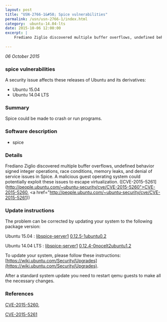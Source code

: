 ```yaml
---
layout: post
title: "USN-2766-1&#58; Spice vulnerabilities"
permalink: /usn/usn-2766-1/index.html
category:  ubuntu-14.04-lts
date: 2015-10-06 12:00:00
excerpt: |
    Frediano Ziglio discovered multiple buffer overflows, undefined behavior signed integer operations, race conditions, memory leaks, and denial of service issues in Spice. A malicious guest operating system could potentially exploit these issues to escape virtualization. ([CVE-2015-5261](http://people.ubuntu.com/~ubuntu-security/cve/CVE-2015-5260">CVE-2015-5260</a>, <a href="http://people.ubuntu.com/~ubuntu-security/cve/CVE-2015-5261)) 
    
--- 
```

 
 

*06 October 2015*

### spice vulnerabilities

A security issue affects these releases of Ubuntu and its derivatives:

* Ubuntu 15.04
* Ubuntu 14.04 LTS

### Summary

Spice could be made to crash or run programs. 

### Software description

* spice 

### Details

Frediano Ziglio discovered multiple buffer overflows, undefined behavior signed integer operations, race conditions, memory leaks, and denial of service issues in Spice. A malicious guest operating system could potentially exploit these issues to escape virtualization. ([CVE-2015-5261](http://people.ubuntu.com/~ubuntu-security/cve/CVE-2015-5260">CVE-2015-5260</a>, <a href="http://people.ubuntu.com/~ubuntu-security/cve/CVE-2015-5261)) 

### Update instructions

The problem can be corrected by updating your system to the following package version:

Ubuntu 15.04
 : [libspice-server1](https://launchpad.net/ubuntu/+source/spice) <span> [0.12.5-1ubuntu0.2](https://launchpad.net/ubuntu/+source/spice/0.12.5-1ubuntu0.2) </span> 

Ubuntu 14.04 LTS
 : [libspice-server1](https://launchpad.net/ubuntu/+source/spice) <span> [0.12.4-0nocelt2ubuntu1.2](https://launchpad.net/ubuntu/+source/spice/0.12.4-0nocelt2ubuntu1.2) </span> 

To update your system, please follow these instructions: [https://wiki.ubuntu.com/Security/Upgrades](https://wiki.ubuntu.com/Security/Upgrades).

After a standard system update you need to restart qemu guests to make all the necessary changes. 

### References

 
 [CVE-2015-5260](http://people.ubuntu.com/~ubuntu-security/cve/CVE-2015-5260), 

 [CVE-2015-5261](http://people.ubuntu.com/~ubuntu-security/cve/CVE-2015-5261)
 

